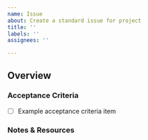 ```yaml
---
name: Issue
about: Create a standard issue for project
title: ''
labels: ''
assignees: ''

---
```


## Overview
<!-- Provide a detailed explanation of issue and work needed to resolve it. -->

### Acceptance Criteria
<!-- Provide a list of criteria that need to be fulfilled in order for this issue to be considered DONE. -->
- [ ] Example acceptance criteria item

### Notes & Resources
<!-- Provide any other useful information or resources (links, images, etc) in order to give developer more context of the issue. -->
